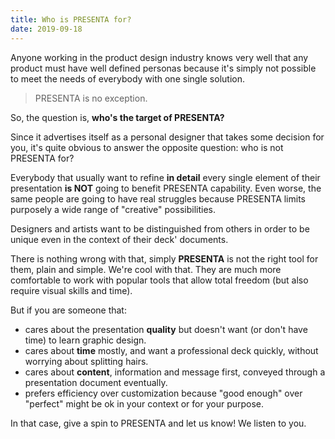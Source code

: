 ```yaml
---
title: Who is PRESENTA for?
date: 2019-09-18
---
```


Anyone working in the product design industry knows very well that any product must have well defined personas because it's simply not possible to meet the needs of everybody with one single solution.

> PRESENTA is no exception.

So, the question is, **who's the target of PRESENTA?**

Since it advertises itself as a personal designer that takes some decision for you, it's quite obvious to answer the opposite question: who is not PRESENTA for?

Everybody that usually want to refine **in detail** every single element of their presentation **is NOT** going to benefit PRESENTA capability.
Even worse, the same people are going to have real struggles because PRESENTA limits purposely a wide range of "creative" possibilities.

Designers and artists want to be distinguished from others in order to be unique even in the context of their deck' documents.

There is nothing wrong with that, simply **PRESENTA** is not the right tool for them, plain and simple. We're cool with that. They are much more comfortable to work with popular tools that allow total freedom (but also require visual skills and time).

But if you are someone that:

- cares about the presentation **quality** but doesn't want (or don't have time) to learn graphic design.
- cares about **time** mostly, and want a professional deck quickly, without worrying about splitting hairs.
- cares about **content**, information and message first, conveyed through a presentation document eventually.
- prefers efficiency over customization because "good enough" over "perfect" might be ok in your context or for your purpose.

In that case, give a spin to PRESENTA and let us know! We listen to you.

